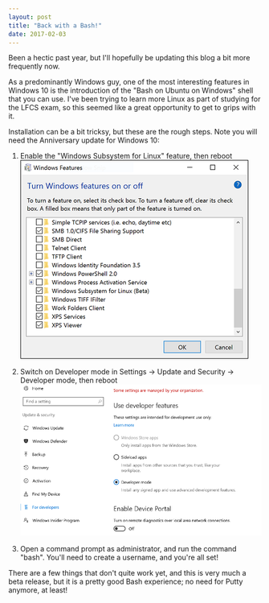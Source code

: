 ```yaml
---
layout: post
title: "Back with a Bash!"
date: 2017-02-03
---
```


Been a hectic past year, but I'll hopefully be updating this blog a bit more frequently now.

As a predominantly Windows guy, one of the most interesting features in Windows 10 is the introduction of the "Bash on Ubuntu on Windows" shell that you can use. 
I've been trying to learn more Linux as part of studying for the LFCS exam, so this seemed like a great opportunity to get to grips with it.  

Installation can be a bit tricksy, but these are the rough steps. Note you will need the Anniversary update for Windows 10:

1. Enable the "Windows Subsystem for Linux" feature, then reboot
![WSL Windows Feature](/images/wsl-feature.PNG)

2. Switch on Developer mode in Settings -> Update and Security -> Developer mode, then reboot 
![Enable Developer mode](/images/developer-mode.PNG)

3. Open a command prompt as administrator, and run the command "bash". You'll need to create a username, and you're all set!

There are a few things that don't quite work yet, and this is very much a beta release, but it is a pretty good Bash experience; no need for Putty anymore, at least!